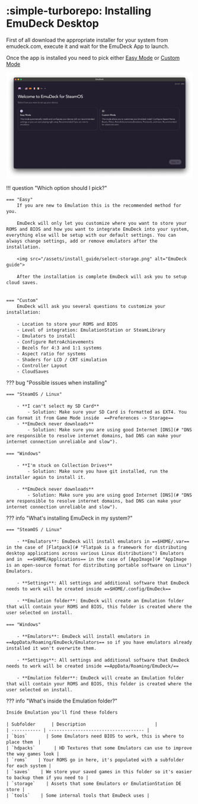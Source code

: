 # :simple-turborepo: Installing EmuDeck Desktop

First of all download the appropriate installer for your system from emudeck.com, execute it and wait for the EmuDeck App to launch.

Once the app is installed you need to pick either [Easy Mode](# "Recommended for users new to Emulation") or [Custom Mode](# "Recommended for advanced users")

<img src="/assets/install_guide/easy_custom.png" alt="EmuDeck guide">

!!! question "Which option should I pick?"

    === "Easy"
        If you are new to Emulation this is the recommended method for you.

        EmuDeck will only let you customize where you want to store your ROMS and BIOS and how you want to integrate EmuDeck into your system, everything else will be setup with our default settings. You can always change settings, add or remove emulators after the installation.

        <img src="/assets/install_guide/select-storage.png" alt="EmuDeck guide">

        After the installation is complete EmuDeck will ask you to setup cloud saves.


    === "Custom"
        EmuDeck will ask you several questions to customize your installation:

        - Location to store your ROMS and BIOS
        - Level of integration: EmulationStation or SteamLibrary
        - Emulators to install
        - Configure RetroAchievements
        - Bezels for 4:3 and 1:1 systems
        - Aspect ratio for systems
        - Shaders for LCD / CRT simulation
        - Controller Layout
        - CloudSaves

??? bug "Possible issues when installing"

    === "SteamOS / Linux"

        - **I can't select my SD Card**
            - Solution: Make sure your SD Card is formatted as EXT4. You can format it from Game Mode inside  ==Preferences -> Storage==
        - **EmuDeck never downloads**
            - Solution: Make sure you are using good Internet [DNS](# "DNS are responsible to resolve internet domains, bad DNS can make your internet connection unreliable and slow").

    === "Windows"

        - **I'm stuck on Collection Drives**
            - Solution: Make sure you have git installed, run the installer again to install it.

        - **EmuDeck never downloads**
            - Solution: Make sure you are using good Internet [DNS](# "DNS are responsible to resolve internet domains, bad DNS can make your internet connection unreliable and slow").

??? info "What's installing EmuDeck in my system?"

    === "SteamOS / Linux"

        - **Emulators**: EmuDeck will install emulators in ==$HOME/.var== in the case of [Flatpack](# "Flatpak is a framework for distributing desktop applications across various Linux distributions") Emulators and in  ==$HOME/Applications== in the case of [AppImage](# "AppImage is an open-source format for distributing portable software on Linux") Emulators.

        - **Settings**: All settings and additional software that EmuDeck needs to work will be created inside ==$HOME/.config/EmuDeck==

        - **Emulation folder**: EmuDeck will create an Emulation folder that will contain your ROMS and BIOS, this folder is created where the user selected on install.

    === "Windows"

        - **Emulators**: EmuDeck will install emulators in ==AppData/Roaming/EmuDeck/Emulators== so if you have emulators already installed it won't overwrite them.

        - **Settings**: All settings and additional software that EmuDeck needs to work will be created inside ==AppData/Roaming/EmuDeck/==

        - **Emulation folder**: EmuDeck will create an Emulation folder that will contain your ROMS and BIOS, this folder is created where the user selected on install.

??? info "What's inside the Emulation folder?"

    Inside Emulation you'll find these folders

    | Subfolder      | Description                          |
    | ----------- | ------------------------------------ |
    | `bios`       | Some Emulators need BIOS to work, this is where to place them  |
    | `hdpacks`       | HD Textures that some Emulators can use to improve the way games look |
    | `roms`    | Your ROMS go in here, it's populated with a subfolder for each system |
    | `saves`    | We store your saved games in this folder so it's easier to backup them if you need to |
    | `storage`    | Assets that some Emulators or EmulationStation DE store |
    | `tools`    | Some internal tools that EmuDeck uses |

<!--
## Video guides

!!! success "Pick your system"

    === "SteamOS / Linux"

         <iframe width="800" height="400" src="https://www.youtube-nocookie.com/embed/Y5r2WZAImuY" title="YouTube video player" frameborder="0" allow="accelerometer; autoplay; clipboard-write; encrypted-media; gyroscope; picture-in-picture"></iframe>

    === "Windows"

        <iframe width="800" height="400" src="https://www.youtube-nocookie.com/embed/05dunYi6hkY" title="YouTube video player" frameborder="0" allow="accelerometer; autoplay; clipboard-write; encrypted-media; gyroscope; picture-in-picture"></iframe> -->
